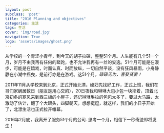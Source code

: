 ```yaml
---
layout: post
subclass: 'post'
title: "2016 Planning and objectives"
categories: 生活
tags: 生活
cover: 'img/road.jpg'
navigation: True
logo: 'assets/images/ghost.png'
---
```


从学校的一个青涩小青年，到今天的胡子拉碴，整整51个月。人生能有几个51一个月，岁月不由我再有任何的蹉跎，也不允许我再有一丝的安逸。51个月可能是在漫步，可能是在嬉戏，时而认真、时而放纵，一切自然平谈，没有狂风暴雨，小舟静静在小湖中摇曳，是前行亦是在游戏。这51个月，*碌碌无为，喜娶贤妻！*

2011年11月从学校来到北京，正式开始北漂，媳妇先找好工作，正式上班，我们在哥们家蜗居数日（朋友是用心交的），20日夜我和琳琳大包小包一块拎着，顶着北京初冬的寒风来到西三旗的小屋子，还记得琳琳拉的包包太多了，要过大马路，太激动了估计，翻了个大跟头，四脚朝天，想想挺逗，就这样，我们的小日子开始了，北漂生活也正式拉开帷幕。

2016年2月底，我离开了服务51个月的公司. 思考一个月，相信下一秒奇迹即将发生！
